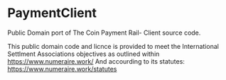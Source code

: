# PaymentClient
Public Domain port of The Coin Payment Rail- Client source code.

This public domain code and licnce is provided to meet the International Settlment Associations objectives as outlined  within
https://www.numeraire.work/ 
And accourding to its statutes:
https://www.numeraire.work/statutes
